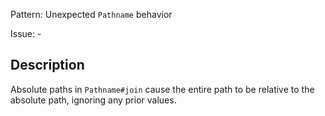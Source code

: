 Pattern: Unexpected `Pathname` behavior

Issue: -

## Description

Absolute paths in `Pathname#join` cause the entire path to be relative to the absolute path, ignoring any prior values.